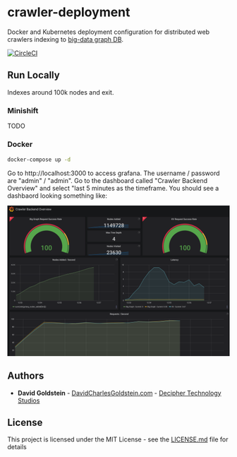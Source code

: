 # crawler-deployment

Docker and Kubernetes deployment configuration for distributed web crawlers indexing to [big-data graph DB](https://github.com/dgoldstein1/graphApi).

[![CircleCI](https://circleci.com/gh/dgoldstein1/crawler.svg?style=svg)](https://circleci.com/gh/dgoldstein1/crawler)

## Run Locally

Indexes around 100k nodes and exit.

### Minishift

TODO

### Docker

```sh
docker-compose up -d
```
Go to http://localhost:3000 to access grafana. The username / password are "admin" / "admin". Go to the dashboard called "Crawler Backend Overview" and select "last 5 minutes as the timeframe. You should see a dashbaord looking something like:

![dashbaord](pictures/grafana.png)


## Authors

* **David Goldstein** - [DavidCharlesGoldstein.com](http://www.davidcharlesgoldstein.com/?crawler-deployment) - [Decipher Technology Studios](http://deciphernow.com/)

## License

This project is licensed under the MIT License - see the [LICENSE.md](LICENSE.md) file for details
